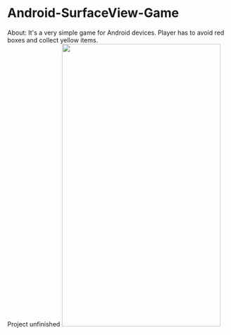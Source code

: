 # Android-SurfaceView-Game
About: It's a very simple game for Android devices. Player has to avoid red boxes and collect yellow items. <br>
Project unfinished
<img src = "http://i67.tinypic.com/2uyk5li.png" height = "640" width = "360">

